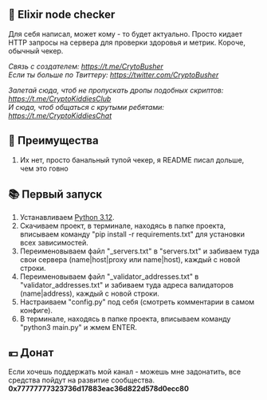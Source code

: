 ## 🚀 Elixir node checker
Для себя написал, может кому - то будет актуально. Просто кидает HTTP запросы на сервера для проверки здоровья и метрик. Короче, обычный чекер.

<i>Связь с создателем: https://t.me/CrytoBusher</i> <br>
<i>Если ты больше по Твиттеру: https://twitter.com/CryptoBusher</i> <br>

<i>Залетай сюда, чтоб не пропускать дропы подобных скриптов: https://t.me/CryptoKiddiesClub</i> <br>
<i>И сюда, чтоб общаться с крутыми ребятами: https://t.me/CryptoKiddiesChat</i> <br>

## 🤔 Преимущества
1. Их нет, просто банальный тупой чекер, я README писал дольше, чем это говно

## 📚 Первый запуск
1. Устанавливаем [Python 3.12](https://www.python.org/downloads/).
2. Скачиваем проект, в терминале, находясь в папке проекта, вписываем команду "pip install -r requirements.txt" для установки всех зависимостей.
3. Переименовываем файл "_servers.txt" в "servers.txt" и забиваем туда свои сервера (name|host|proxy или name|host), каждый с новой строки.
4. Переименовываем файл "_validator_addresses.txt" в "validator_addresses.txt" и забиваем туда адреса валидаторов (name|address), каждый с новой строки.
5. Настраиваем "config.py" под себя (смотреть комментарии в самом конфиге).
6. В терминале, находясь в папке проекта, вписываем команду "python3 main.py" и жмем ENTER.

## 💴 Донат
Если хочешь поддержать мой канал - можешь мне задонатить, все средства пойдут на развитие сообщества.
<b>0x77777777323736d17883eac36d822d578d0ecc80<b>